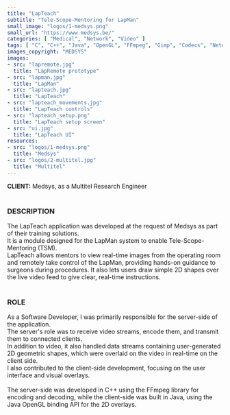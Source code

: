```yaml
---
title: "LapTeach"
subtitle: "Tele-Scope-Mentoring for LapMan"
small_image: "logos/1-medsys.png"
small_url: "https://www.medsys.be/"
categories: [ "Medical", "Network", "Video" ]
tags: [ "C", "C++", "Java", "OpenGL", "FFmpeg", "Gimp", "Codecs", "Network Protocols" ]
images_copyright: "MEDSYS"
images:
- src: "lapremote.jpg"
  title: "LapRemote prototype"
- src: "lapman.jpg"
  title: "LapMan"
- src: "lapteach.jpg"
  title: "LapTeach"
- src: "lapteach_movements.jpg"
  title: "LapTeach controls"
- src: "lapteach_setup.png"
  title: "LapTeach setup screen"
- src: "ui.jpg"
  title: "LapTeach UI"
resources:
- src: "logos/1-medsys.png"
  title: "Medsys"
- src: "logos/2-multitel.jpg"
  title: "Multitel"
---
```


<b>CLIENT:</b> Medsys, as a Multitel Research Engineer<br>
<br>

<h3>DESCRIPTION</h3>
The LapTeach application was developed at the request of Medsys as part of their training solutions.<br>
It is a module designed for the LapMan system to enable Tele-Scope-Mentoring (TSM).<br>
LapTeach allows mentors to view real-time images from the operating room and remotely take control of the LapMan, providing hands-on guidance to surgeons during procedures. It also lets users draw simple 2D shapes over the live video feed to give clear, real-time instructions.<br>
<br>

<h3>ROLE</h3>
As a Software Developer, I was primarily responsible for the server-side of the application.<br>
The server's role was to receive video streams, encode them, and transmit them to connected clients.<br>
In addition to video, it also handled data streams containing user-generated 2D geometric shapes, which were overlaid on the video in real-time on the client side.<br>
I also contributed to the client-side development, focusing on the user interface and visual overlays.<br>
<br>
The server-side was developed in C++ using the FFmpeg library for encoding and decoding, while the client-side was built in Java, using the Java OpenGL binding API for the 2D overlays.<br>
